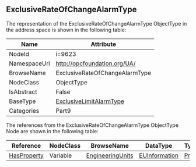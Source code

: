 <!-- objecttype -->
## ExclusiveRateOfChangeAlarmType
  
<!-- end of text -->
The representation of the ExclusiveRateOfChangeAlarmType ObjectType in the address space is shown in the following table:  

|Name|Attribute|
|---|---|
|NodeId|i=9623|
|NamespaceUri|http://opcfoundation.org/UA/|
|BrowseName|ExclusiveRateOfChangeAlarmType|
|NodeClass|ObjectType|
|IsAbstract|False|
|BaseType|[ExclusiveLimitAlarmType](../../../Part9/ObjectTypes/ExclusiveLimitAlarmType/readme.md)|
|Categories|Part9|

The references from the ExclusiveRateOfChangeAlarmType ObjectType Node are shown in the following table:  

|Reference|NodeClass|BrowseName|DataType|TypeDefinition|ModellingRule|
|---|---|---|---|---|---|
|[HasProperty](../../../Part3/ReferenceTypes/HasProperty/readme.md)|Variable|[EngineeringUnits](#EngineeringUnits)|[EUInformation](../../../Part8/DataTypes/EUInformation/readme.md)|[PropertyType](../../Part5/VariableTypes/PropertyType/readme.md)|[Optional](../../Objects/Optional/readme.md)|


